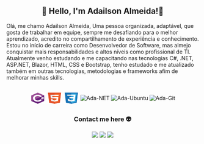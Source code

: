  

<h2 align="Center">👋 Hello, I'm Adailson Almeida!🤖</h2> 

Olá, me chamo Adailson Almeida,
Uma pessoa organizada, adaptável, que gosta de trabalhar em equipe, sempre me desafiando para o melhor aprendizado, acredito no compartilhamento de experiência e conhecimento. Estou no início de carreira como Desenvolvedor de Software, mas almejo conquistar mais responsabilidades e altos níveis como profissional de TI. Atualmente venho estudando e me capacitando nas tecnologias C#, .NET, ASP.NET, Blazor, HTML, CSS e Bootstrap, tenho estudado e me atualizado também em outras tecnologias, metodologias e frameworks afim de melhorar minhas skills.
 
 <div align="center" style="display: inline_block"><br>
  <img align="center" alt="Rafa-Csharp" height="30" width="40" src="https://raw.githubusercontent.com/devicons/devicon/master/icons/csharp/csharp-original.svg">
  <img align="center" alt="Rafa-HTML" height="30" width="40" src="https://raw.githubusercontent.com/devicons/devicon/master/icons/html5/html5-original.svg">
  <img align="center" alt="Rafa-CSS" height="30" width="40" src="https://raw.githubusercontent.com/devicons/devicon/master/icons/css3/css3-original.svg">
  <img  align="center" alt="Ada-NET" height="30" width="40" src="https://cdn.jsdelivr.net/gh/devicons/devicon/icons/dotnetcore/dotnetcore-original.svg" />
  <img  align="center" alt="Ada-Ubuntu" height="30" width="40" src="https://cdn.jsdelivr.net/gh/devicons/devicon/icons/ubuntu/ubuntu-plain.svg" />
  <img  align="center" alt="Ada-Git" height="30" width="40" src="https://cdn.jsdelivr.net/gh/devicons/devicon/icons/git/git-original.svg" />
 
   
  </div>

  ##   

 <div align="center">
    <h3>Contact me here 👽</h3>
     <a href="https://www.linkedin.com/in/adailson-almeida-797689189" target="_blank"><img src="https://img.shields.io/badge/-LinkedIn-%230077B5?style=for-the-badge&logo=linkedin&logoColor=white" target="_blank"></a>
  <a href = "mailto:adayllson.almeida@gmail.com"><img src="https://img.shields.io/badge/-Gmail-%23333?style=for-the-badge&logo=gmail&logoColor=red" target="_blank"></a>
   <a href="https://instagram.com/adaylsonalmeida" target="_blank"><img src="https://img.shields.io/badge/-Instagram-%23E4405F?style=for-the-badge&logo=instagram&logoColor=white" target="_blank"></a>
 </div>
 
 
